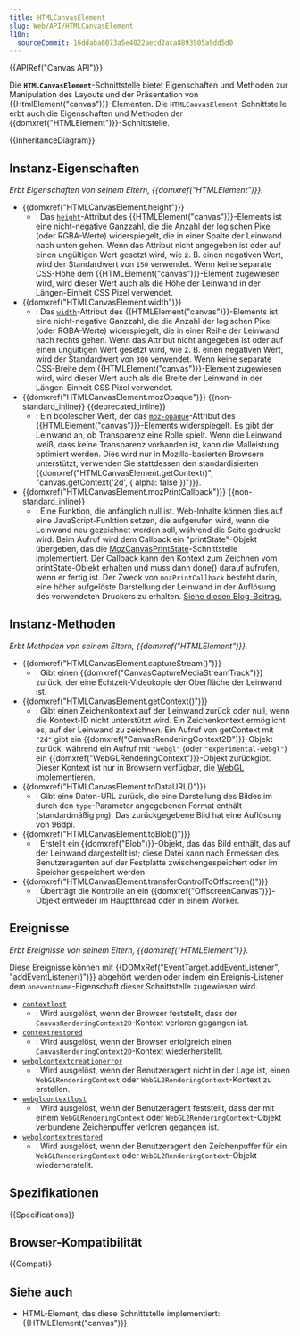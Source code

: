 ```yaml
---
title: HTMLCanvasElement
slug: Web/API/HTMLCanvasElement
l10n:
  sourceCommit: 16ddaba6073a5e4022aecd2aca8893905a9dd5d0
---
```


{{APIRef("Canvas API")}}

Die **`HTMLCanvasElement`**-Schnittstelle bietet Eigenschaften und Methoden zur Manipulation des Layouts und der Präsentation von {{HtmlElement("canvas")}}-Elementen. Die `HTMLCanvasElement`-Schnittstelle erbt auch die Eigenschaften und Methoden der {{domxref("HTMLElement")}}-Schnittstelle.

{{InheritanceDiagram}}

## Instanz-Eigenschaften

_Erbt Eigenschaften von seinem Eltern, {{domxref("HTMLElement")}}._

- {{domxref("HTMLCanvasElement.height")}}
  - : Das [`height`](/de/docs/Web/HTML/Element/canvas#height)-Attribut des {{HTMLElement("canvas")}}-Elements ist eine nicht-negative Ganzzahl, die die Anzahl der logischen Pixel (oder RGBA-Werte) widerspiegelt, die in einer Spalte der Leinwand nach unten gehen. Wenn das Attribut nicht angegeben ist oder auf einen ungültigen Wert gesetzt wird, wie z. B. einen negativen Wert, wird der Standardwert von `150` verwendet. Wenn keine separate CSS-Höhe dem {{HTMLElement("canvas")}}-Element zugewiesen wird, wird dieser Wert auch als die Höhe der Leinwand in der Längen-Einheit CSS Pixel verwendet.
- {{domxref("HTMLCanvasElement.width")}}
  - : Das [`width`](/de/docs/Web/HTML/Element/canvas#width)-Attribut des {{HTMLElement("canvas")}}-Elements ist eine nicht-negative Ganzzahl, die die Anzahl der logischen Pixel (oder RGBA-Werte) widerspiegelt, die in einer Reihe der Leinwand nach rechts gehen. Wenn das Attribut nicht angegeben ist oder auf einen ungültigen Wert gesetzt wird, wie z. B. einen negativen Wert, wird der Standardwert von `300` verwendet. Wenn keine separate CSS-Breite dem {{HTMLElement("canvas")}}-Element zugewiesen wird, wird dieser Wert auch als die Breite der Leinwand in der Längen-Einheit CSS Pixel verwendet.
- {{domxref("HTMLCanvasElement.mozOpaque")}} {{non-standard_inline}} {{deprecated_inline}}
  - : Ein boolescher Wert, der das [`moz-opaque`](/de/docs/Web/HTML/Element/canvas#moz-opaque)-Attribut des {{HTMLElement("canvas")}}-Elements widerspiegelt. Es gibt der Leinwand an, ob Transparenz eine Rolle spielt. Wenn die Leinwand weiß, dass keine Transparenz vorhanden ist, kann die Malleistung optimiert werden. Dies wird nur in Mozilla-basierten Browsern unterstützt; verwenden Sie stattdessen den standardisierten {{domxref("HTMLCanvasElement.getContext()", "canvas.getContext('2d', { alpha: false })")}}.
- {{domxref("HTMLCanvasElement.mozPrintCallback")}} {{non-standard_inline}}
  - : Eine Funktion, die anfänglich null ist. Web-Inhalte können dies auf eine JavaScript-Funktion setzen, die aufgerufen wird, wenn die Leinwand neu gezeichnet werden soll, während die Seite gedruckt wird. Beim Aufruf wird dem Callback ein "printState"-Objekt übergeben, das die [MozCanvasPrintState](https://searchfox.org/mozilla-central/search?q=interface%20MozCanvasPrintState&path=HTMLCanvasElement.webidl)-Schnittstelle implementiert. Der Callback kann den Kontext zum Zeichnen vom printState-Objekt erhalten und muss dann done() darauf aufrufen, wenn er fertig ist. Der Zweck von `mozPrintCallback` besteht darin, eine höher aufgelöste Darstellung der Leinwand in der Auflösung des verwendeten Druckers zu erhalten. [Siehe diesen Blog-Beitrag.](https://blog.mozilla.org/labs/2012/09/a-new-way-to-control-printing-output/)

## Instanz-Methoden

_Erbt Methoden von seinem Eltern, {{domxref("HTMLElement")}}._

- {{domxref("HTMLCanvasElement.captureStream()")}}
  - : Gibt einen {{domxref("CanvasCaptureMediaStreamTrack")}} zurück, der eine Echtzeit-Videokopie der Oberfläche der Leinwand ist.
- {{domxref("HTMLCanvasElement.getContext()")}}
  - : Gibt einen Zeichenkontext auf der Leinwand zurück oder null, wenn die Kontext-ID nicht unterstützt wird. Ein Zeichenkontext ermöglicht es, auf der Leinwand zu zeichnen. Ein Aufruf von getContext mit `"2d"` gibt ein {{domxref("CanvasRenderingContext2D")}}-Objekt zurück, während ein Aufruf mit `"webgl"` (oder `"experimental-webgl"`) ein {{domxref("WebGLRenderingContext")}}-Objekt zurückgibt. Dieser Kontext ist nur in Browsern verfügbar, die [WebGL](/de/docs/Web/API/WebGL_API) implementieren.
- {{domxref("HTMLCanvasElement.toDataURL()")}}
  - : Gibt eine Daten-URL zurück, die eine Darstellung des Bildes im durch den `type`-Parameter angegebenen Format enthält (standardmäßig `png`). Das zurückgegebene Bild hat eine Auflösung von 96dpi.
- {{domxref("HTMLCanvasElement.toBlob()")}}
  - : Erstellt ein {{domxref("Blob")}}-Objekt, das das Bild enthält, das auf der Leinwand dargestellt ist; diese Datei kann nach Ermessen des Benutzeragenten auf der Festplatte zwischengespeichert oder im Speicher gespeichert werden.
- {{domxref("HTMLCanvasElement.transferControlToOffscreen()")}}
  - : Überträgt die Kontrolle an ein {{domxref("OffscreenCanvas")}}-Objekt entweder im Hauptthread oder in einem Worker.

## Ereignisse

_Erbt Ereignisse von seinem Eltern, {{domxref("HTMLElement")}}._

Diese Ereignisse können mit {{DOMxRef("EventTarget.addEventListener", "addEventListener()")}} abgehört werden oder indem ein Ereignis-Listener dem `oneventname`-Eigenschaft dieser Schnittstelle zugewiesen wird.

- [`contextlost`](/de/docs/Web/API/HTMLCanvasElement/contextlost_event)
  - : Wird ausgelöst, wenn der Browser feststellt, dass der `CanvasRenderingContext2D`-Kontext verloren gegangen ist.
- [`contextrestored`](/de/docs/Web/API/HTMLCanvasElement/contextrestored_event)
  - : Wird ausgelöst, wenn der Browser erfolgreich einen `CanvasRenderingContext2D`-Kontext wiederherstellt.
- [`webglcontextcreationerror`](/de/docs/Web/API/HTMLCanvasElement/webglcontextcreationerror_event)
  - : Wird ausgelöst, wenn der Benutzeragent nicht in der Lage ist, einen `WebGLRenderingContext` oder `WebGL2RenderingContext`-Kontext zu erstellen.
- [`webglcontextlost`](/de/docs/Web/API/HTMLCanvasElement/webglcontextlost_event)
  - : Wird ausgelöst, wenn der Benutzeragent feststellt, dass der mit einem `WebGLRenderingContext` oder `WebGL2RenderingContext`-Objekt verbundene Zeichenpuffer verloren gegangen ist.
- [`webglcontextrestored`](/de/docs/Web/API/HTMLCanvasElement/webglcontextrestored_event)
  - : Wird ausgelöst, wenn der Benutzeragent den Zeichenpuffer für ein `WebGLRenderingContext` oder `WebGL2RenderingContext`-Objekt wiederherstellt.

## Spezifikationen

{{Specifications}}

## Browser-Kompatibilität

{{Compat}}

## Siehe auch

- HTML-Element, das diese Schnittstelle implementiert: {{HTMLElement("canvas")}}
